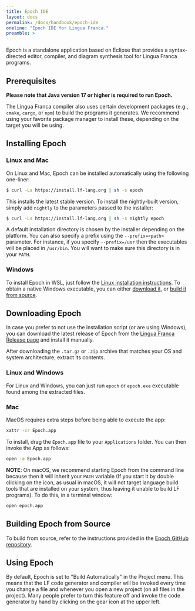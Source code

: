 ```yaml
---
title: Epoch IDE
layout: docs
permalink: /docs/handbook/epoch-ide
oneline: "Epoch IDE for Lingua Franca."
preamble: >
---
```


Epoch is a standalone application based on Eclipse that provides a syntax-directed editor, compiler, and diagram synthesis tool for Lingua Franca programs.

## Prerequisites

**Please note that Java version 17 or higher is required to run Epoch.**

The Lingua Franca compiler also uses certain development packages (e.g., `cmake`, `cargo`, or `npm`) to build the programs it generates. We recommend using your favorite package manager to install these, depending on the target you will be using.

## Installing Epoch

### Linux and Mac

On Linux and Mac, Epoch can be installed automatically using the following one-liner:

```sh
$ curl -Ls https://install.lf-lang.org | sh -s epoch
```

This installs the latest stable version.
To install the nightly-built version, simply add `nightly` to the parameters passed to the installer:

```sh
$ curl -Ls https://install.lf-lang.org | sh -s nightly epoch
```

A default installation directory is chosen by the installer depending on the platform. You can also specify a prefix using the `--prefix=<path>` parameter. For instance, if you specify `--prefix=/usr` then the executables will be placed in `/usr/bin`. You will want to make sure this directory is in your `PATH`.

### Windows

To install Epoch in WSL, just follow the [Linux installation instructions](#linux-and-mac). To obtain a native Windows executable, you can either [download it](#downloading-epoch), or [build it from source](#building-epoch-from-source).

## Downloading Epoch

In case you prefer to not use the installation script (or are using Windows), you can download the latest release of Epoch from the [Lingua Franca Release page](https://github.com/lf-lang/lingua-franca/releases/latest) and install it manually.

After downloading the `.tar.gz` or `.zip` archive that matches your OS and system architecture, extract its contents.

### Linux and Windows

For Linux and Windows, you can just run `epoch` or `epoch.exe` executable found among the extracted files.

### Mac

MacOS requires extra steps before being able to execute the app:

```sh
xattr -cr Epoch.app
```

To install, drag the `Epoch.app` file to your `Applications` folder. You can then invoke the App as follows:

```sh
open -a Epoch.app
```

**NOTE**: On macOS, we recommend starting Epoch from the command line because then it will inherit your `PATH` variable (If you start it by double clicking on the icon, as usual in macOS, it will not target language build tools that are installed on your system, thus leaving it unable to build LF programs). To do this, in a terminal window:

```sh
open epoch.app
```

## Building Epoch from Source

To build from source, refer to the instructions provided in the [Epoch GitHub repository](https://github.com/lf-lang/epoch/#building-from-source).

## Using Epoch

By default, Epoch is set to "Build Automatically" in the Project menu. This means that the LF code generator and compiler will be invoked every time you change a file and whenever you open a new project (on all files in the project). Many people prefer to turn this feature off and invoke the code generator by hand by clicking on the gear icon at the upper left.
